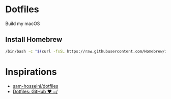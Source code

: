 # Dotfiles

Build my macOS

## Install Homebrew

```sh
/bin/bash -c "$(curl -fsSL https://raw.githubusercontent.com/Homebrew/install/master/install.sh)"
```

# Inspirations

- [sam-hosseini/dotfiles](https://github.com/sam-hosseini/dotfiles)
- [Dotfiles: GitHub ❤ ~/](https://dotfiles.github.io/)
